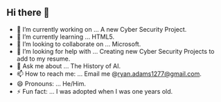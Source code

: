 ## Hi there 👋
- 🔭 I’m currently working on ... A new Cyber Security Project.
- 🌱 I’m currently learning ... HTML5.
- 👯 I’m looking to collaborate on ... Microsoft.
- 🤔 I’m looking for help with ... Creating new Cyber Security Projects to add to my resume.
- 💬 Ask me about ... The History of AI.
- 📫 How to reach me: ... Email me @ryan.adams1277@gmail.com.
- 😄 Pronouns: ... He/Him.
- ⚡ Fun fact: ... I was adopted when I was one years old.
